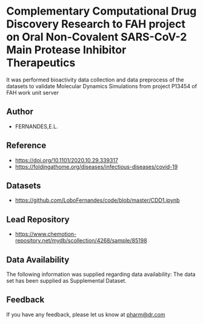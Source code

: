 
# Complementary Computational Drug Discovery Research to FAH project on Oral Non-Covalent SARS-CoV-2 Main Protease Inhibitor Therapeutics

It was performed bioactivity data collection and data preprocess 
of the datasets to validate Molecular Dynamics Simulations from project P13454 of FAH work unit server

## Author

- FERNANDES,E.L.

## Reference

 -  https://doi.org/10.1101/2020.10.29.339317
 -  https://foldingathome.org/diseases/infectious-diseases/covid-19
 
 
## Datasets
 -  https://github.com/LoboFernandes/code/blob/master/CDD1.ipynb
 
 
## Lead Repository
 -  https://www.chemotion-repository.net/mydb/scollection/4268/sample/85198 


## Data Availability
The following information was supplied regarding data availability:
The data set has been supplied as Supplemental Dataset.


## Feedback

If you have any feedback, please let us know at pharm@dr.com
